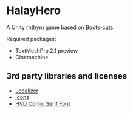 # HalayHero
A Unity rhthym game based on [Boots-cuts](https://github.com/YuChaoGithub/boots-cuts)

Required packages:
 - TextMeshPro 2.1 preview
 - Cinemachine

## 3rd party libraries and licenses
- [Localizer](https://github.com/yutokun/Localizer)
- [Icons](https://icons8.com/icon/pack/free-icons/plasticine)
- [HVD Comic Serif Font](https://www.dafont.com/hvd-comic-serif.font)